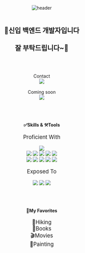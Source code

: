 <div align='center'>
  
![header](https://capsule-render.vercel.app/api?type=rect&color=timeGradient&height=300&section=header&text=Welcome%20My%20GitHub&fontSize=70)
<br><br>



## <center>🐣신입 백엔드 개발자입니다<br/><br/>잘 부탁드립니다~👋</center>
<br><br>
<div align='center'>
	Contact
	<br>
	<a href='mailto:shin10075@gmail.com'><img src="https://img.shields.io/badge/Gmail-EA4335?style=flat&logo=Gmail&logoColor=white" /></a>
	<br>
	<br>
	Coming soon
	<br>
	<a href='https://publish.obsidian.md/shin10075/Area/AboutMe/Bono%EC%9D%98+%EA%B0%9C%EB%B0%9C+%EA%B8%B0%EB%A1%9D%EC%9E%A5' target='_blank'><img src="https://img.shields.io/badge/Obsidian-7C3AED?style=flat&logo=Obsidian&logoColor=white" /></a>
</div>
<br><br>
<br>

#### <center>✅Skills & ⚒️Tools</center>
<center><big>Proficient With</big></center>
<br>

<div align="center">
	<img src="https://img.shields.io/badge/IntelliJ IDEA-000000?style=flat&logo=IntelliJIDEA&logoColor=white" />
	<br>
	<img src="https://img.shields.io/badge/Java-007396?style=flat&logo=Conda-Forge&logoColor=white" />
	<img src="https://img.shields.io/badge/Spring-6DB33F?style=flat&logo=Spring&logoColor=white" />
	<img src="https://img.shields.io/badge/SpringBoot-6DB33F?style=flat&logo=Springboot&logoColor=white" />
	<img src="https://img.shields.io/badge/Oracle%20SQL-F80000?style=flat&logo=Oracle&logoColor=white" />
	<img src="https://img.shields.io/badge/MySQL-4479A1?style=flat&logo=MySQL&logoColor=white" />
	<br>
	<img src="https://img.shields.io/badge/HTML5-E34F26?style=flat&logo=HTML5&logoColor=white" />
	<img src="https://img.shields.io/badge/CSS3-1572B6?style=flat&logo=CSS3&logoColor=white" />
	<img src="https://img.shields.io/badge/JavaScript-F7DF1E?style=flat&logo=JavaScript&logoColor=white" />
	<img src="https://img.shields.io/badge/jQuery-0769AD?style=flat&logo=jQuery&logoColor=white" />
	<img src="https://img.shields.io/badge/Git-F05032?style=flat&logo=git&logoColor=white" />
	<br>
</div>
<br>

<center><big>Exposed To</big></center>
<br>
<div align="center">
	<img src="https://img.shields.io/badge/React-61DAFB?style=flat&logo=React&logoColor=white" />
	<img src="https://img.shields.io/badge/Amazon AWS-232F3E?style=flat&logo=Amazon&logoColor=white" />
	<img src="https://img.shields.io/badge/Figma-F24E1E?style=flat&logo=Figma&logoColor=white" />
</div>


<br><br>

#### <center>🩷My Favorites</center>
<div></div>

<div align="center">
	<big>
		🥾Hiking<br>
		📖Books<br>
		🎬Movies<br>
		🎨Painting
	</big>
</div>
</div>




